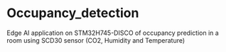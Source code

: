 # Occupancy_detection
Edge AI application on STM32H745-DISCO of occupancy prediction in a room using SCD30 sensor (CO2, Humidity and Temperature) 
